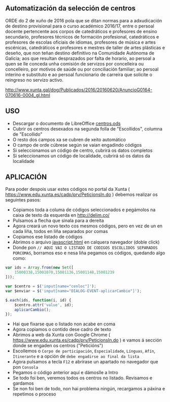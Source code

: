 ## Automatización da selección de centros

ORDE do 2 de xuño de 2016 pola que se ditan normas para a adxudicación de destino provisional para o curso académico 2016/17, entre o persoal docente pertencente aos corpos de catedráticos e profesores de ensino secundario, profesores técnicos de formación profesional, catedráticos e profesores de escolas oficiais de idiomas, profesores de música e artes escénicas, catedráticos e profesores e mestres de taller de artes plásticas e deseño, que non teñan destino definitivo na Comunidade Autónoma de Galicia; aos que resultan desprazados por falta de horario, ao persoal a quen se lle conceda unha comisión de servizos por concelleira ou concelleiro, por motivos de saúde ou por conciliación familiar; ao persoal interino e substituto e ao persoal funcionario de carreira que solicite o reingreso no servizo activo.

http://www.xunta.gal/dog/Publicados/2016/20160620/AnuncioG0164-070616-0004_gl.html

## USO

* Descargar o documento de LibreOffice [centros.ods](https://rawgit.com/eusonlito/eleccion-centro-academico/master/2016/secundaria/centros.ods)
* Cubrir os centros desexados na segunda folla de "Escollidos", columna de "Escollido"
* O resto dos campos xa se cubren de xeito automático
 * O campo de orde cúbrese según se vaian engadindo códigos
 * Si seleccionamos un código de centro, cubrirá os datos completos
 * Si seleccionamos un código de localidade, cubrirá só os datos da localidade

## APLICACIÓN

Para poder despois usar estes códigos no portal da Xunta ( https://www.edu.xunta.es/cadp/prv/PeticionsIn.do ) debemos realizar os seguintes pasos:

* Copiamos toda a columa de códigos seleccionados e pegámolos na caixa de texto da esquerda en http://delim.co/
* Pulsamos a flecha que sinala para a dereita
* Agora creará un novo texto cos mesmos códigos, pero en vez de un en cada liña, todos en liña separados por comas
* Copiamos ese listado de códigos
* Abrimos o arquivo [javascript.html](https://rawgit.com/eusonlito/eleccion-centro-academico/master/2016/secundaria/javascript.html) en calquera navegador (doble click)
* Donde pon `// AQUI VAI O LISTADO DE CODIGOS ESCOLLIDOS SEPARADOS PORCOMAS`, borramos eso e nesa liña pegamos os códigos, quedando algo como:

```js
var ids = Array.from(new Set([
    15000338,15001070,15001136,15001148,15001239
]));

var $centro = $('input[name="cenloc"]');
var $enviar = $('input[name="DIALOG-EVENT-aplicarCambio"]');

$.each(ids, function(i, id) {
    $centro.attr('value', id);
    aplicarCambio();
});
```

* Hai que fixarse que o listado non acabe en coma
* Agora copiamos o contido dese cadro de texto
* Abrimos a web da Xunta con Google Chrome ( https://www.edu.xunta.es/cadp/prv/PeticionsIn.do ) e vamos á sección donde se engaden os centros ("Peticións")
* Escollemos o `Corpo de participación`, `Especialidade`, `Línguas`, `Afín`, `Itinerante` e a opción de `debe engadirse ao final da lista`
* Agora pulsamos a tecla `F12` e abrirase un apartado no navegador que pon `Consola`
* Pegamos o código anterior aquí e dámoslle a Intro
* Se todo foi ben, veremos todos os centros no listado. Revisamos e gardamos
* Se non foi ben de todo, non hai problema ningún, recargamos a páxina e repetimos o proceso
